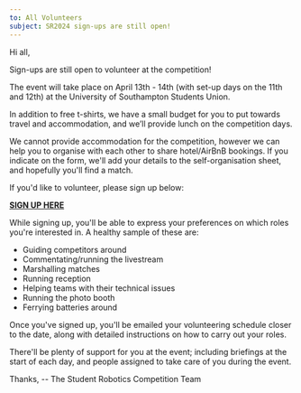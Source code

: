 ```yaml
---
to: All Volunteers
subject: SR2024 sign-ups are still open!
---
```


Hi all,

Sign-ups are still open to volunteer at the competition!

The event will take place on April 13th - 14th (with set-up days on the 11th and 12th) at the University of Southampton Students Union. 

In addition to free t-shirts, we have a small budget for you to put towards travel and accommodation, and we’ll provide lunch on the competition days. 

We cannot provide accommodation for the competition, however we can help you to organise with each other to share hotel/AirBnB bookings. If you indicate on the form, we'll add your details to the self-organisation sheet, and hopefully you'll find a match.

If you'd like to volunteer, please sign up below:

[**SIGN UP HERE**](https://forms.gle/BS8MAkyhjMvZTv2B8)

While signing up, you'll be able to express your preferences on which roles you're interested in. A healthy sample of these are:

- Guiding competitors around
- Commentating/running the livestream
- Marshalling matches
- Running reception
- Helping teams with their technical issues
- Running the photo booth
- Ferrying batteries around

Once you've signed up, you'll be emailed your volunteering schedule closer to the date, along with detailed instructions on how to carry out your roles.

There'll be plenty of support for you at the event; including briefings at the start of each day, and people assigned to take care of you during the event.

Thanks,
-- The Student Robotics Competition Team
